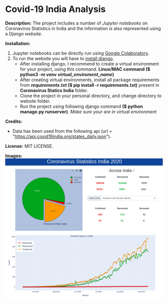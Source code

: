 # Covid-19 India Analysis
**Description:** The project includes a number of _Jupyter notebooks_ on Coronavirus Statistics in India and the information is also represented using a _Django website_.

**Installation:** 
1. Jupyter notebooks can be directly run using [Google Colaboratory](https://colab.research.google.com/).
2. To run the website you will have to [install django](https://docs.djangoproject.com/en/3.1/topics/install/).
   * After installing django, I recommend to create a virtual environment for your project, using this command. **Linux/MAC command ($ python3 -m venv _virtual_enviroment_name_)**
   * After creating virtual environments, install all package requirements from **_requirements.txt_ ($ pip install -r requirements.txt)** present in **Coronavirus Statics India** folder.
   * Clone the project in your personal directory, and change directory to website folder.
   * Run the project using following django command **($ python manage.py runserver)**. _Make sure your are in virtual environment_

**Credits:**
   * Data has been used from the following api (url = "https://api.covid19india.org/states_daily.json").

**License:** MIT LICENSE.

**Images:**
 ![pie](Images/pie_image_new.png)
 ![area](Images/area_image.png)
    
